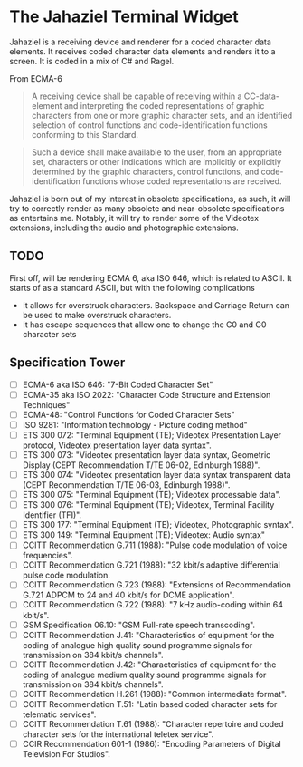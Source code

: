 # The Jahaziel Terminal Widget

Jahaziel is a receiving device and renderer for a coded character data elements.
It receives coded character data elements and renders it to a screen.
It is coded in a mix of C# and Ragel.

From ECMA-6 
> A receiving device shall be capable of receiving within a CC-data-element and
> interpreting the coded representations of graphic characters from one or more
> graphic character sets, and an identified selection of control functions and
> code-identification functions conforming to this Standard.

> Such a device shall make available to the user, from an appropriate set, characters
> or other indications which are implicitly or explicitly determined by the graphic
> characters, control functions, and code-identification functions whose coded
> representations are received.

Jahaziel is born out of my interest in obsolete specifications, as such, it will
try to correctly render as many obsolete and near-obsolete specifications as
entertains me.  Notably, it will try to render some of the Videotex extensions,
including the audio and photographic extensions.

## TODO

First off, will be rendering ECMA 6, aka ISO 646, which is related to ASCII.
It starts of as a standard ASCII, but with the following complications
- It allows for overstruck characters. Backspace and Carriage Return can be
  used to make overstruck characters.
- It has escape sequences that allow one to change the C0 and G0 character
  sets

## Specification Tower
- [ ] ECMA-6 aka ISO 646:  "7-Bit Coded Character Set"
- [ ] ECMA-35 aka ISO 2022:  "Character Code Structure and Extension Techniques"
- [ ] ECMA-48: "Control Functions for Coded Character Sets"
- [ ] ISO 9281: "Information technology - Picture coding method"
- [ ] ETS 300 072: "Terminal Equipment (TE); Videotex Presentation Layer protocol, Videotex presentation layer data syntax".
- [ ] ETS 300 073: "Videotex presentation layer data syntax, Geometric Display (CEPT Recommendation T/TE 06-02, Edinburgh 1988)".
- [ ] ETS 300 074: "Videotex presentation layer data syntax transparent data (CEPT Recommendation T/TE 06-03, Edinburgh 1988)".
- [ ] ETS 300 075: "Terminal Equipment (TE); Videotex processable data".
- [ ] ETS 300 076: "Terminal Equipment (TE); Videotex, Terminal Facility Identifier (TFI)".
- [ ] ETS 300 177: "Terminal Equipment (TE); Videotex, Photographic syntax".
- [ ] ETS 300 149: "Terminal Equipment (TE); Videotex: Audio syntax"
- [ ] CCITT Recommendation G.711 (1988): "Pulse code modulation of voice frequencies".
- [ ] CCITT Recommendation G.721 (1988): "32 kbit/s adaptive differential pulse code modulation.
- [ ] CCITT Recommendation G.723 (1988): "Extensions of Recommendation G.721 ADPCM to 24 and 40 kbit/s for DCME application".
- [ ] CCITT Recommendation G.722 (1988): "7 kHz audio-coding within 64 kbit/s".
- [ ] GSM Specification 06.10: "GSM Full-rate speech transcoding".
- [ ] CCITT Recommendation J.41: "Characteristics of equipment for the coding of analogue high quality sound programme signals for transmission on 384 kbit/s channels".
- [ ] CCITT Recommendation J.42: "Characteristics of equipment for the coding of analogue medium quality sound programme signals for transmission on 384 kbit/s channels".
- [ ] CCITT Recommendation H.261 (1988): "Common intermediate format".
- [ ] CCITT Recommendation T.51: "Latin based coded character sets for telematic services".
- [ ] CCITT Recommendation T.61 (1988): "Character repertoire and coded character sets for the international teletex service".
- [ ] CCIR Recommendation 601-1 (1986): "Encoding Parameters of Digital Television For Studios".
